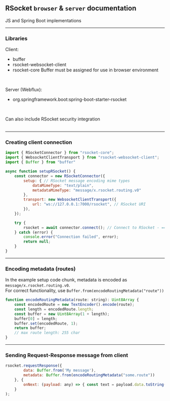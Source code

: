 ## RSocket `browser` & `server` documentation

JS and Spring Boot implementations

---

### Libraries
Client:
- buffer
- rsocket-websocket-client
- rsocket-core
Buffer must be assigned for use in browser environment
<br>

Server (Webflux):

- org.springframework.boot:spring-boot-starter-rsocket

<br> 

Can also include RSocket security integration
<br><br>

---

### Creating client connection
```javascript
import { RSocketConnector } from "rsocket-core";
import { WebsocketClientTransport } from "rsocket-websocket-client";
import { Buffer } from "buffer"
```

```javascript
async function setupRSocket() {
    const connector = new RSocketConnector({
        setup: { // RSocket message encoding mime types
            dataMimeType: "text/plain",
            metadataMimeType: "message/x.rsocket.routing.v0"
        },
        transport: new WebsocketClientTransport({
            url: "ws://127.0.0.1:7000/rsocket", // RSocket URI
        }),
    });

    try {
        rsocket = await connector.connect(); // Connect to RSocket - ==> `rsocket` variable contains our connected RSocket
    } catch (error) {
        console.error("Connection failed", error);
        return null;
    }
}

```

---

### Encoding metadata (routes)

In the example setup code chunk, metadata is encoded as `message/x.rsocket.routing.v0`.<br>
For correct functionality, use `Buffer.from(encodeRoutingMetadata("route"))`

```javascript
function encodeRoutingMetadata(route: string): Uint8Array {
    const encodedRoute = new TextEncoder().encode(route);
    const length = encodedRoute.length;
    const buffer = new Uint8Array(1 + length);
    buffer[0] = length;
    buffer.set(encodedRoute, 1);
    return buffer;
    // max route length: 255 char
}
```

---

### Sending Request-Response message from client

```javascript
rsocket.requestResponse({
        data: Buffer.from('My message'),
        metadata: Buffer.from(encodeRoutingMetadata("some.route"))
    }, {
        onNext: (payload: any) => { const text = payload.data.toString() }
    }
);    
``` 












































